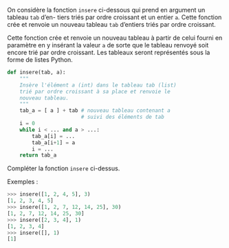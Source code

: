 On considère la fonction `insere` ci-dessous qui prend en argument un tableau `tab` d’en-
tiers triés par ordre croissant et un entier `a`. Cette fonction crée et renvoie un nouveau
tableau `tab` d’entiers triés par ordre croissant.


Cette fonction crée et renvoie un nouveau tableau à partir de celui fourni en paramètre en y
insérant la valeur `a` de sorte que le tableau renvoyé soit encore trié par ordre croissant. Les
tableaux seront représentés sous la forme de listes Python.

```python linenums='1'
def insere(tab, a):
    """
    Insère l'élément a (int) dans le tableau tab (list)
    trié par ordre croissant à sa place et renvoie le
    nouveau tableau.
    """
    tab_a = [ a ] + tab # nouveau tableau contenant a 
                        # suivi des éléments de tab
    i = 0
    while i < ... and a > ...: 
        tab_a[i] = ... 
        tab_a[i+1] = a
        i = ... 
    return tab_a

```

Compléter la fonction ```insere``` ci-dessus.

Exemples :
```python
>>> insere([1, 2, 4, 5], 3)
[1, 2, 3, 4, 5]
>>> insere([1, 2, 7, 12, 14, 25], 30)
[1, 2, 7, 12, 14, 25, 30]
>>> insere([2, 3, 4], 1)
[1, 2, 3, 4]
>>> insere([], 1)
[1]
```